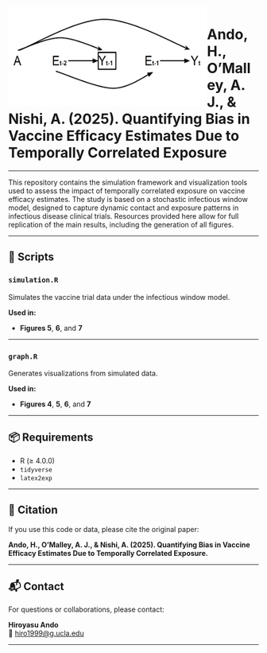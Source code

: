 <img src="graph/featured.png" align="left" width="400" height="200" alt="DAG"/>

# Ando, H., O’Malley, A. J., & Nishi, A. (2025). Quantifying Bias in Vaccine Efficacy Estimates Due to Temporally Correlated Exposure

---

This repository contains the simulation framework and visualization tools used to assess the impact of temporally correlated exposure on vaccine efficacy estimates. The study is based on a stochastic infectious window model, designed to capture dynamic contact and exposure patterns in infectious disease clinical trials. Resources provided here allow for full replication of the main results, including the generation of all figures.

---

## 📜 Scripts 

### `simulation.R`  
Simulates the vaccine trial data under the infectious window model.  

**Used in:**  

- **Figures 5**, **6**, and **7**

---

### `graph.R`  
Generates visualizations from simulated data.  

**Used in:**  

- **Figures 4**, **5**, **6**, and **7**

---

## 📦 Requirements

- R (≥ 4.0.0)  
- `tidyverse`  
- `latex2exp`

---

## 📄 Citation

If you use this code or data, please cite the original paper:

**Ando, H., O’Malley, A. J., & Nishi, A. (2025). Quantifying Bias in Vaccine Efficacy Estimates Due to Temporally Correlated Exposure.**

---

## 📬 Contact

For questions or collaborations, please contact:

**Hiroyasu Ando**  
📧 hiro1999@g.ucla.edu

---
